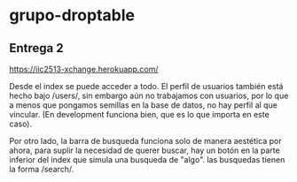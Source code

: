 # grupo-droptable


## Entrega 2

https://iic2513-xchange.herokuapp.com/


Desde el index se puede acceder a todo. El perfil de usuarios también está hecho bajo /users/<username>, sin embargo aún no trabajamos con usuarios, por lo que a menos que pongamos semillas en la base de datos, no hay perfil al que vincular. (En development funciona bien, que es lo que importa en este caso).
  
  Por otro lado, la barra de busqueda funciona solo de manera aestética por ahora, para suplir la necesidad de querer buscar, hay un botón en la parte inferior del index que simula una busqueda de "algo". las busquedas tienen la forma /search/<parameter>.
  

